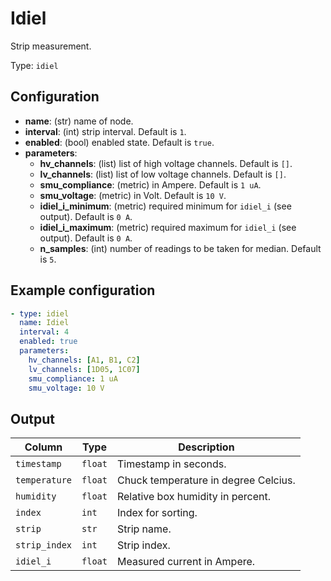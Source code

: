 # Idiel

Strip measurement.

Type: `idiel`

## Configuration

- **name**: (str) name of node.
- **interval**: (int) strip interval. Default is `1`.
- **enabled**: (bool) enabled state. Default is `true`.
- **parameters**:
    - **hv_channels**: (list) list of high voltage channels. Default is `[]`.
    - **lv_channels**: (list) list of low voltage channels. Default is `[]`.
    - **smu_compliance**: (metric) in Ampere. Default is `1 uA`.
    - **smu_voltage**: (metric) in Volt. Default is `10 V`.
    - **idiel_i_minimum**: (metric) required minimum for `idiel_i` (see output). Default is `0 A`.
    - **idiel_i_maximum**: (metric) required maximum for `idiel_i` (see output). Default is `0 A`.
    - **n_samples**: (int) number of readings to be taken for median. Default is `5`.

## Example configuration

```yaml
- type: idiel
  name: Idiel
  interval: 4
  enabled: true
  parameters:
    hv_channels: [A1, B1, C2]
    lv_channels: [1D05, 1C07]
    smu_compliance: 1 uA
    smu_voltage: 10 V
```

## Output

| Column                    | Type    | Description |
|---------------------------|---------|-------------|
|`timestamp`                |`float`  |Timestamp in seconds. |
|`temperature`              |`float`  |Chuck temperature in degree Celcius. |
|`humidity`                 |`float`  |Relative box humidity in percent. |
|`index`                    |`int`    |Index for sorting. |
|`strip`                    |`str`    |Strip name. |
|`strip_index`              |`int`    |Strip index. |
|`idiel_i`                  |`float`  |Measured current in Ampere. |
